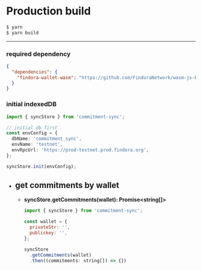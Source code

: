 <!-- 
# local testing
```bash
$ yarn
$ yarn build:dev
$ yarn start

## Available on http://127.0.0.1:8080
```

--- -->

# Production build

```bash
$ yarn
$ yarn build
```


---

### required dependency
```json
{
  "dependencies": {
    "findora-wallet-wasm": "https://github.com/FindoraNetwork/wasm-js-bindings.git#0.4.0-release"
  }
}
```

### initial indexedDB
```ts
import { syncStore } from 'commitment-sync';

// initial db first
const envConfig = {
  dbName: 'commitment_sync',
  envName: 'testnet',
  envRpcUrl: 'https://prod-testnet.prod.findora.org',
};

syncStore.init(envConfig);
```

- ## get commitments by wallet
  - **syncStore.getCommitments(wallet): Promise<string[]>**
    ```js
    import { syncStore } from 'commitment-sync';
    
    const wallet = {
      privateStr: '',
      publickey: '',
    };

    syncStore
      .getCommitments(wallet)
      .then((commitments: string[]) => {})
    ```

<!-- - ## commitment module
  - commitment.syncAll(WorkerScriptURL, WorkerScriptURL)
    ```js
    import { commitment } from 'commitment-sync';

    // sync commitments for all accounts
    const result = await commitment.syncAll(
      new URL('commitment-sync/fetch-worker.js', import.meta.url),
      new URL('commitment-sync/sync-worker.js', import.meta.url),
    )

    // result:
    // {
    //   success: boolean,
    //   message?: string, // error message
    // }
    ```

  - commitment.get(axfrPublicKey: string)
    ```js
    import { commitment } from 'commitment-sync';

    // get account's commitments
    const axfrPublicKey = '';
    const commitments = await commitment.get(axfrPublicKey);

    // commitments:CommitmentSchema[]
    ``` -->